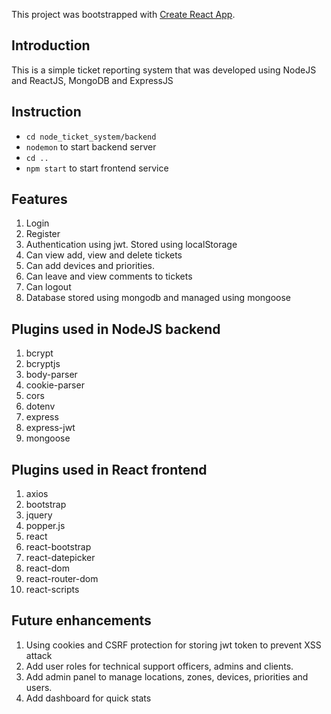 This project was bootstrapped with [Create React App](https://github.com/facebook/create-react-app).

## Introduction

This is a simple ticket reporting system that was developed using NodeJS and ReactJS, MongoDB and ExpressJS

## Instruction

- `cd node_ticket_system/backend`
- `nodemon` to start backend server
- `cd ..`
- `npm start` to start frontend service


## Features

1. Login
2. Register
3. Authentication using jwt. Stored using localStorage
4. Can view add, view and delete tickets
5. Can add devices and priorities.
6. Can leave and view comments to tickets
7. Can logout
8. Database stored using mongodb and managed using mongoose


## Plugins used in NodeJS backend

1. bcrypt
2. bcryptjs
3. body-parser
4. cookie-parser
5. cors
6. dotenv
7. express
8. express-jwt
9. mongoose

## Plugins used in React frontend

1. axios
2. bootstrap
3. jquery
4. popper.js
5. react
6. react-bootstrap
7. react-datepicker
8. react-dom
9. react-router-dom
10. react-scripts

## Future enhancements

1. Using cookies and CSRF protection for storing jwt token to prevent XSS attack
2. Add user roles for technical support officers, admins and clients.
3. Add admin panel to manage locations, zones, devices, priorities and users.
5. Add dashboard for quick stats
